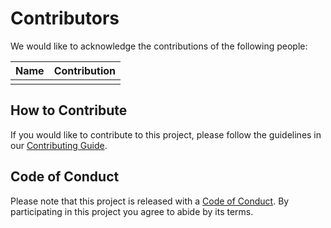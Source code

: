 # Contributors

We would like to acknowledge the contributions of the following people:

 Name | Contribution |
------|--------------|
      |              |

## How to Contribute

If you would like to contribute to this project, please follow the guidelines in our [Contributing Guide](dev-setup.md).

## Code of Conduct

Please note that this project is released with a [Code of Conduct](code-of-conduct.md). By participating in this project you agree to abide by its terms.
